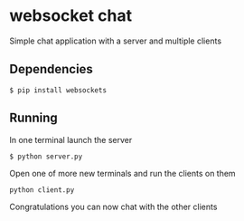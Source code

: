 # websocket chat

Simple chat application with a server and multiple clients

## Dependencies

```
$ pip install websockets
```

## Running

In one terminal launch the server
```
$ python server.py
```

Open one of more new terminals and run the clients on them
```
python client.py
```

Congratulations you can now chat with the other clients